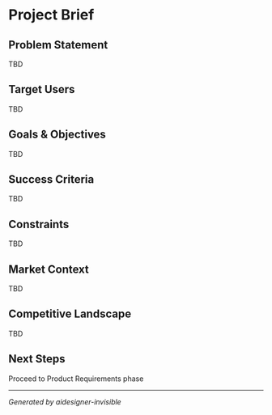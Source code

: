 # Project Brief

## Problem Statement

TBD

## Target Users

TBD

## Goals & Objectives

TBD

## Success Criteria

TBD

## Constraints

TBD

## Market Context

TBD

## Competitive Landscape

TBD

## Next Steps

Proceed to Product Requirements phase

---

_Generated by aidesigner-invisible_
